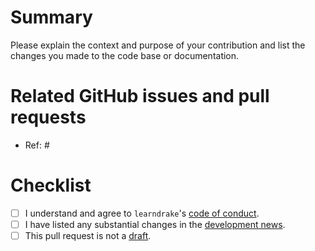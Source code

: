 # Summary

Please explain the context and purpose of your contribution and list the changes you made to the code base or documentation.

# Related GitHub issues and pull requests

- Ref: #

# Checklist

- [ ] I understand and agree to `learndrake`'s [code of conduct](https://github.com/wlandau/learndrake/blob/master/CODE_OF_CONDUCT.md).
- [ ] I have listed any substantial changes in the [development news](https://github.com/wlandau/learndrake/blob/master/NEWS.md).
- [ ] This pull request is not a [draft](https://github.blog/2019-02-14-introducing-draft-pull-requests).
